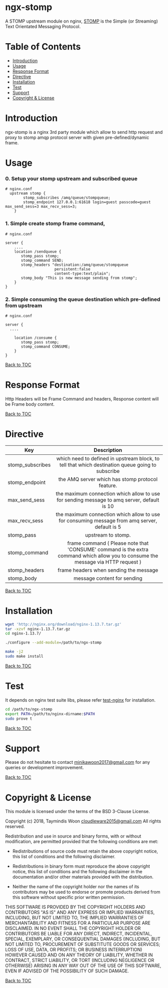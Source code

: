 
ngx-stomp
=========

A STOMP upstream module on nginx, [STOMP](https://stomp.github.io/) is the Simple (or Streaming) Text Orientated Messaging Protocol.

Table of Contents
=================

* [Introduction](#introduction)
* [Usage](#usage)
* [Response Format](#response-format)
* [Directive](#directive)
* [Installation](#installation)
* [Test](#test)
* [Support](#support)
* [Copyright & License](#copyright--license)

Introduction
============

ngx-stomp is a nginx 3rd party module which allow to send http request and proxy to stomp amqp protocol server with given pre-defined/dynamic frame.


Usage
=======
### 0. Setup your stomp upstream and subscribed queue
```nginx
# nginx.conf
  upstream stomp {
        stomp_subscribes /amq/queue/stompqueue;
        stomp_endpoint 127.0.0.1:61618 login=guest passcode=guest max_send_sess=3 max_recv_sess=3;
    }
```


### 1. Simple create stomp frame command, 
```nginx
# nginx.conf

server {
    ....
    location /sendqueue {
	   stomp_pass stomp;
	   stomp_command SEND;
	   stomp_headers "destination:/amq/queue/stompqueue
					  persistent:false
					  content-type:text/plain";
	   stomp_body "This is new message sending from stomp";
	}
}
```


### 2. Simple consuming the queue destination which pre-defined from upstream
```nginx
# nginx.conf

server {
  ....
  
    location /consume {
	   stomp_pass stomp;
	   stomp_command CONSUME;
	}
}
```

[Back to TOC](#table-of-contents)

Response Format
===============
Http Headers will be Frame Command and headers, Response content will be Frame body content.


[Back to TOC](#table-of-contents)

Directive                                                                                                                                                  
=========           
                                                                                                                                                           
| Key               | Description                                                                                                                           |
| -------------     |:-------------:                                                                                                                        |
| stomp_subscribes  | which need to defined in upstream block, to tell that which destination queue going to subscribe                                      |
| stomp_endpoint    | the AMQ server which has stomp protocol feature.                                                                                      |
| max_send_sess     | the maximum connection which allow to use for sending message to amq server, default is 10                                            |
| max_recv_sess     | the maximum connection which allow to use for consuming message from amq server, default is 5                                         |
| stomp_pass        | upstream to stomp.                                                                                                                    |
| stomp_command     | frame command ( Please note that 'CONSUME' command is the extra command which allow you to consume the message via HTTP request )     |
| stomp_headers     | frame headers when sending the message                                                                                                |
| stomp_body        | message content for sending                                                                                                           |
        

[Back to TOC](#table-of-contents)           

Installation
============

```bash
wget 'http://nginx.org/download/nginx-1.13.7.tar.gz'
tar -xzvf nginx-1.13.7.tar.gz
cd nginx-1.13.7/

./configure --add-module=/path/to/ngx-stomp

make -j2
sudo make install
```

[Back to TOC](#table-of-contents)


Test
=====

It depends on nginx test suite libs, please refer [test-nginx](https://github.com/openresty/test-nginx) for installation.


```bash
cd /path/to/ngx-stomp
export PATH=/path/to/nginx-dirname:$PATH 
sudo prove t
```

[Back to TOC](#table-of-contents)


Support
=======

Please do not hesitate to contact minikawoon2017@gmail.com for any queries or development improvement.


[Back to TOC](#table-of-contents)

Copyright & License
===================

This module is licensed under the terms of the BSD 3-Clause License.

Copyright (c) 2018, Taymindis Woon <cloudleware2015@gmail.com>
All rights reserved.

Redistribution and use in source and binary forms, with or without
modification, are permitted provided that the following conditions are met:

* Redistributions of source code must retain the above copyright notice, this
  list of conditions and the following disclaimer.

* Redistributions in binary form must reproduce the above copyright notice,
  this list of conditions and the following disclaimer in the documentation
  and/or other materials provided with the distribution.

* Neither the name of the copyright holder nor the names of its
  contributors may be used to endorse or promote products derived from
  this software without specific prior written permission.

THIS SOFTWARE IS PROVIDED BY THE COPYRIGHT HOLDERS AND CONTRIBUTORS "AS IS"
AND ANY EXPRESS OR IMPLIED WARRANTIES, INCLUDING, BUT NOT LIMITED TO, THE
IMPLIED WARRANTIES OF MERCHANTABILITY AND FITNESS FOR A PARTICULAR PURPOSE ARE
DISCLAIMED. IN NO EVENT SHALL THE COPYRIGHT HOLDER OR CONTRIBUTORS BE LIABLE
FOR ANY DIRECT, INDIRECT, INCIDENTAL, SPECIAL, EXEMPLARY, OR CONSEQUENTIAL
DAMAGES (INCLUDING, BUT NOT LIMITED TO, PROCUREMENT OF SUBSTITUTE GOODS OR
SERVICES; LOSS OF USE, DATA, OR PROFITS; OR BUSINESS INTERRUPTION) HOWEVER
CAUSED AND ON ANY THEORY OF LIABILITY, WHETHER IN CONTRACT, STRICT LIABILITY,
OR TORT (INCLUDING NEGLIGENCE OR OTHERWISE) ARISING IN ANY WAY OUT OF THE USE
OF THIS SOFTWARE, EVEN IF ADVISED OF THE POSSIBILITY OF SUCH DAMAGE.


[Back to TOC](#table-of-contents)
